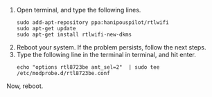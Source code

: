 1. Open terminal, and type the following lines.
   ```
   sudo add-apt-repository ppa:hanipouspilot/rtlwifi
   sudo apt-get update
   sudo apt-get install rtlwifi-new-dkms
   ```         
2. Reboot your system. If the problem persists, follow the next steps.
3. Type the following line in the terminal in terminal, and hit enter. 
   ```
   echo "options rtl8723be ant_sel=2"  | sudo tee /etc/modprobe.d/rtl8723be.conf
   ```         
Now, reboot.                                      

